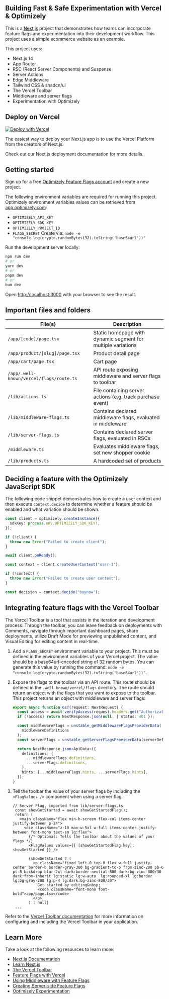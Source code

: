 ## Building Fast & Safe Experimentation with Vercel & Optimizely

This is a [Next.js](https://nextjs.org/) project that demonstrates how teams can incorporate feature flags and experimentation into their development workflow. This project uses a simple ecommerce website as an example.

This project uses:

- Next.js 14
- App Router
- RSC (React Server Components) and Suspense
- Server Actions
- Edge Middleware
- Tailwind CSS & shadcn/ui
- The Vercel Toolbar
- Middleware and server flags
- Experimentation with Optimizely

## Deploy on Vercel

[![Deploy with Vercel](https://vercel.com/button)](https://vercel.com/new/clone?repository-url=https%3A%2F%2Fgithub.com%2Fvercel%2Fship-experimentation-workshop&env=OPTIMIZELY_API_KEY,OPTIMIZELY_SDK_KEY,OPTIMIZELY_PROJECT_ID,FLAGS_SECRET&project-name=ship-experimentation-workshop&repository-name=ship-experimentation-workshop&demo-title=Vercel%20Ship%20Experimentation%20Workshop&demo-description=A%20Next.js%20project%20leveraging%20Optimizely%20for%20experimentation&demo-url=https%3A%2F%2Fship-experimentation-workshop.vercel.app&demo-image=https%3A%2F%2Fship-experimentation-workshop.vercel.app%2Fdemo.png)

The easiest way to deploy your Next.js app is to use the Vercel Platform from the creators of Next.js.

Check out our Next.js deployment documentation for more details.

## Getting started

Sign up for a free [Optimizely Feature Flags account](https://www.optimizely.com/enhancements/free-feature-flagging) and create a new project.

The following environment variables are required for running this project. Optimizely environment variables values can be retrieved from [app.optimizely.com](https://app.optimizely.com/):

- `OPTIMIZELY_API_KEY`
- `OPTIMIZELY_SDK_KEY`
- `OPTIMIZELY_PROJECT_ID`
- `FLAGS_SECRET`
  Create via: `node -e "console.log(crypto.randomBytes(32).toString('base64url'))"`

Run the development server locally:

```bash
npm run dev
# or
yarn dev
# or
pnpm dev
# or
bun dev
```

Open [http://localhost:3000](http://localhost:3000) with your browser to see the result.

## Important files and folders

| File(s)                                  | Description                                                  |
| ---------------------------------------- | ------------------------------------------------------------ |
| `/app/[code]/page.tsx`                   | Static homepage with dynamic segment for multiple variations |
| `/app/product/[slug]/page.tsx`           | Product detail page                                          |
| `/app/cart/page.tsx`                     | Cart page                                                    |
| `/app/.well-known/vercel/flags/route.ts` | API route exposing middleware and server flags to toolbar    |
| `/lib/actions.ts`                        | File containing server actions (e.g. track purchase event)   |
| `/lib/middleware-flags.ts`               | Contains declared middleware flags, evaluated in middleware  |
| `/lib/server-flags.ts`                   | Contains declared server flags, evaluated in RSCs            |
| `/middleware.ts`                         | Evaluates middleware flags, set new shopper cookie           |
| `/lib/products.ts`                       | A hardcoded set of products                                  |

## Deciding a feature with the Optimizely JavaScript SDK

The following code snippet demonstrates how to create a user context and then execute `context.decide` to determine whether a feature should be enabled and what variation should be shown.

```typescript
const client = optimizely.createInstance({
  sdkKey: process.env.OPTIMIZELY_SDK_KEY!,
});

if (!client) {
  throw new Error("Failed to create client");
}

await client.onReady();

const context = client.createUserContext("user-1");

if (!context) {
  throw new Error("Failed to create user context");
}

const decision = context.decide("buynow");
```

## Integrating feature flags with the Vercel Toolbar

The Vercel Toolbar is a tool that assists in the iteration and development process. Through the toolbar, you can leave feedback on deployments with Comments, navigate through important dashboard pages, share deployments, utilize Draft Mode for previewing unpublished content, and Visual Editing for editing content in real-time.

1. Add a `FLAGS_SECRET` environment variable to your project.
   This must be defined in the environment variables of your Vercel project.
   The value should be a base64url-encoded string of 32 random bytes. You can generate this value by running the command: `node -e "console.log(crypto.randomBytes(32).toString('base64url'))"`.
2. Expose the flags to the toolbar via an API route.
   This route should be defined in the `.well-known/vercel/flags` directory. The route should return an object with the flags that you want to expose to the toolbar.
   This project returns an object with middleware and server flags:

   ```ts
   export async function GET(request: NextRequest) {
     const access = await verifyAccess(request.headers.get("Authorization"));
     if (!access) return NextResponse.json(null, { status: 401 });

     const middlewareFlags = unstable_getMiddlewareFlagsProviderData(
       middlewareDefinitions
     );
     const serverFlags = unstable_getServerFlagsProviderData(serverDefinitions);

     return NextResponse.json<ApiData>({
       definitions: {
         ...middlewareFlags.definitions,
         ...serverFlags.definitions,
       },
       hints: [...middlewareFlags.hints, ...serverFlags.hints],
     });
   }
   ```

3. Tell the toolbar the value of your server flags by including the `<FlagValues />` component when using a server flag.

   ```tsx
   // Server Flag, imported from lib/server-flags.ts
    const showGetStarted = await showGetStartedFlag();
    return (
      <main className="flex min-h-screen flex-col items-center justify-between p-24">
        <div className="z-10 max-w-5xl w-full items-center justify-between font-mono text-sm lg:flex">
          {/* Optional: Tells the toolbar about the values of your flags */}
          <FlagValues values={{ [showGetStartedFlag.key]: showGetStarted }} />

          {showGetStarted ? (
            <p className="fixed left-0 top-0 flex w-full justify-center border-b border-gray-300 bg-gradient-to-b from-zinc-200 pb-6 pt-8 backdrop-blur-2xl dark:border-neutral-800 dark:bg-zinc-800/30 dark:from-inherit lg:static lg:w-auto  lg:rounded-xl lg:border lg:bg-gray-200 lg:p-4 lg:dark:bg-zinc-800/30">
              Get started by editing&nbsp;
              <code className="font-mono font-bold">app/page.tsx</code>
            </p>
          ) : null}
    ...
   ```

Refer to the [Vercel Toolbar documentation](https://vercel.com/docs/workflow-collaboration/vercel-toolbar) for more information on configuring and including the Vercel Toolbar in your application.

## Learn More

Take a look at the following resources to learn more:

- [Next.js Documentation](https://nextjs.org/docs)
- [Learn Next.js](https://nextjs.org/learn)
- [The Vercel Toolbar](https://vercel.com/docs/workflow-collaboration/vercel-toolbar)
- [Feature Flags with Vercel](https://vercel.com/docs/workflow-collaboration/feature-flags)
- [Using Middleware with Feature Flags](https://vercel.com/docs/workflow-collaboration/feature-flags/programming-model-middleware)
- [Creating Server-side Feature Flags](https://vercel.com/docs/workflow-collaboration/feature-flags/programming-model-server)
- [Optimizely Experimentation](https://www.optimizely.com/products/feature-experimentation/)
